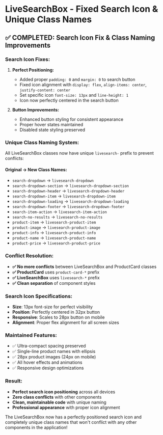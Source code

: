 # LiveSearchBox - Fixed Search Icon & Unique Class Names

## ✅ COMPLETED: Search Icon Fix & Class Naming Improvements

### **Search Icon Fixes:**
1. **Perfect Positioning:**
   - Added proper `padding: 0` and `margin: 0` to search button
   - Fixed icon alignment with `display: flex`, `align-items: center`, `justify-content: center`
   - Set specific icon `font-size: 13px` and `line-height: 1`
   - Icon now perfectly centered in the search button

2. **Button Improvements:**
   - Enhanced button styling for consistent appearance
   - Proper hover states maintained
   - Disabled state styling preserved

### **Unique Class Naming System:**
All LiveSearchBox classes now have unique `livesearch-` prefix to prevent conflicts:

#### **Original → New Class Names:**
- `search-dropdown` → `livesearch-dropdown`
- `search-dropdown-section` → `livesearch-dropdown-section`
- `search-dropdown-header` → `livesearch-dropdown-header`
- `search-dropdown-item` → `livesearch-dropdown-item`
- `search-dropdown-loading` → `livesearch-dropdown-loading`
- `search-dropdown-footer` → `livesearch-dropdown-footer`
- `search-item-action` → `livesearch-item-action`
- `search-no-results` → `livesearch-no-results`
- `product-item` → `livesearch-product-item`
- `product-image` → `livesearch-product-image`
- `product-info` → `livesearch-product-info`
- `product-name` → `livesearch-product-name`
- `product-price` → `livesearch-product-price`

### **Conflict Resolution:**
- **✅ No more conflicts** between LiveSearchBox and ProductCard classes
- **✅ ProductCard** uses `product-card-*` prefix
- **✅ LiveSearchBox** uses `livesearch-*` prefix
- **✅ Clean separation** of component styles

### **Search Icon Specifications:**
- **Size**: 13px font-size for perfect visibility
- **Position**: Perfectly centered in 32px button
- **Responsive**: Scales to 28px button on mobile
- **Alignment**: Proper flex alignment for all screen sizes

### **Maintained Features:**
- ✅ Ultra-compact spacing preserved
- ✅ Single-line product names with ellipsis
- ✅ 28px product images (24px on mobile)
- ✅ All hover effects and animations
- ✅ Responsive design optimizations

### **Result:**
- **Perfect search icon positioning** across all devices
- **Zero class conflicts** with other components
- **Clean, maintainable code** with unique naming
- **Professional appearance** with proper icon alignment

The LiveSearchBox now has a perfectly positioned search icon and completely unique class names that won't conflict with any other components in the application!
